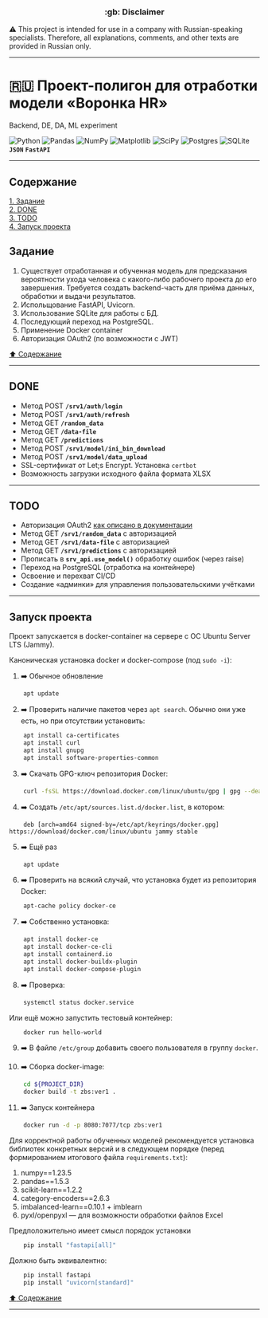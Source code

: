 <h3 align="center">:gb: Disclaimer</h3>

:warning: This project is intended for use in a company with Russian-speaking
specialists. Therefore, all explanations, comments, and other texts are provided
in Russian only.

----

# :ru: Проект-полигон для отработки модели &laquo;Воронка HR&raquo; #
Backend, DE, DA, ML experiment

![Python](https://img.shields.io/badge/python-3670A0?style=plastic&logo=python&logoColor=ffdd54)
![Pandas](https://img.shields.io/badge/pandas-%23150458.svg?style=plastic&logo=pandas&logoColor=white)
![NumPy](https://img.shields.io/badge/numpy-%23013243.svg?style=plastic&logo=numpy&logoColor=white)
![Matplotlib](https://img.shields.io/badge/Matplotlib-%23ffffff.svg?style=plastic&logo=Matplotlib&logoColor=black)
![SciPy](https://img.shields.io/badge/SciPy-%230C55A5.svg?style=plastic&logo=scipy&logoColor=%white)
![Postgres](https://img.shields.io/badge/postgres-%23316192.svg?style=plastic&logo=postgresql&logoColor=white)
![SQLite](https://img.shields.io/badge/sqlite-%2307405e.svg?style=plastic&logo=sqlite&logoColor=white)
**`JSON`**
**`FastAPI`**

----

## Содержание ##

[1. Задание](#задание)    
[2. DONE](#done)    
[3. TODO](#todo)    
[4. Запуск проекта](#запуск-проекта)    

## Задание ##

1. Существует отработанная и обученная модель для предсказания вероятности ухода
человека с какого-либо рабочего проекта до его завершения. Требуется создать
backend-часть для приёма данных, обработки и выдачи результатов.
2. Испольщование FastAPI, Uvicorn.
3. Использование SQLite для работы с БД.
4. Последующий переход на PostgreSQL.
5. Применение Docker container
6. Авторизация OAuth2 (по возможности с JWT)

[:arrow_up: Содержание](#содержание)

----

## DONE ##

- Метод POST **`/srv1/auth/login`**
- Метод POST **`/srv1/auth/refresh`**
- Метод GET **`/random_data`**
- Метод GET **`/data-file`**
- Метод GET **`/predictions`**
- Метод POST **`/srv1/model/ini_bin_download`**
- Метод POST **`/srv1/model/data_upload`**
- SSL-сертификат от Let;s Encrypt. Установка `certbot`
- Возможность загрузки исходного файла формата XLSX

----

## TODO ##

- Авторизация OAuth2 [как описано в документации](https://fastapi.tiangolo.com/ru/tutorial/security/first-steps/)
- Метод GET **`/srv1/random_data`** с авторизацией
- Метод GET **`/srv1/data-file`** с авторизацией
- Метод GET **`/srv1/predictions`** с авторизацией
- Прописать в **`srv_api.use_model()`** обработку ошибок (через raise)
- Переход на PostgreSQL (отработка на контейнере)
- Освоение и перехват CI/CD
- Создание &laquo;админки&raquo; для управления пользовательскими учётками

----

## Запуск проекта ##

Проект запускается в docker-container на сервере с ОС Ubuntu Server LTS (Jammy).

Каноническая установка docker и docker-compose (под `sudo -i`):

1. :arrow_right: Обычное обновление

```bash
    apt update
```

2. :arrow_right: Проверить наличие пакетов через `apt search`. Обычно они уже
есть, но при отсутствии установить:

```bash
    apt install ca-certificates
    apt install curl
    apt install gnupg
    apt install software-properties-common
```

3. :arrow_right: Скачать GPG-ключ репозитория Docker:

```bash
    curl -fsSL https://download.docker.com/linux/ubuntu/gpg | gpg --dearmor -o /etc/apt/keyrings/docker.gpg
```

4. :arrow_right: Создать `/etc/apt/sources.list.d/docker.list`, в котором:

```text
    deb [arch=amd64 signed-by=/etc/apt/keyrings/docker.gpg] https://download/docker.com/linux/ubuntu jammy stable
```

5. :arrow_right: Ещё раз

```bash
    apt update
```

6. :arrow_right: Проверить на всякий случай, что установка будет из репозитория Docker:

```bash
    apt-cache policy docker-ce
```

7. :arrow_right: Собственно установка:

```bash
    apt install docker-ce
    apt install docker-ce-cli
    apt install containerd.io
    apt install docker-buildx-plugin
    apt install docker-compose-plugin
```

8. :arrow_right: Проверка:

```bash
    systemctl status docker.service
```

Или ещё можно запустить тестовый контейнер:

```bash
    docker run hello-world
```

9. :arrow_right: В файле `/etc/group` добавить своего пользователя в группу `docker`.

10. :arrow_right: Сборка docker-image:

```bash
    cd ${PROJECT_DIR}
    docker build -t zbs:ver1 .
```

11. :arrow_right: Запуск контейнера

```bash
    docker run -d -p 8080:7077/tcp zbs:ver1
```

Для корректной работы обученных моделей рекомендуется установка библиотек
конкретных версий и в следующем порядке (перед формированием итогового файла
`requirements.txt`):

1. numpy==1.23.5
2. pandas==1.5.3
3. scikit-learn==1.2.2
4. category-encoders==2.6.3
5. imbalanced-learn==0.10.1 + imblearn
6. pyxl/openpyxl&nbsp;&mdash; для возможности обработки файлов Excel

Предположительно имеет смысл порядок установки

```bash
    pip install "fastapi[all]"
```

Должно быть эквивалентно:

```bash
    pip install fastapi
    pip install "uvicorn[standard]"
```

[:arrow_up: Содержание](#содержание)

----
